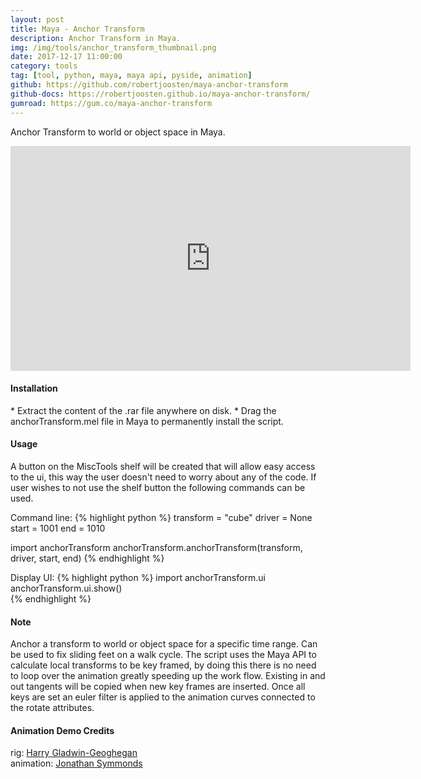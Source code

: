 ```yaml
---
layout: post
title: Maya - Anchor Transform
description: Anchor Transform in Maya.
img: /img/tools/anchor_transform_thumbnail.png
date: 2017-12-17 11:00:00
category: tools
tag: [tool, python, maya, maya api, pyside, animation]
github: https://github.com/robertjoosten/maya-anchor-transform
github-docs: https://robertjoosten.github.io/maya-anchor-transform/
gumroad: https://gum.co/maya-anchor-transform
---
```

<p class="justify">Anchor Transform to world or object space in Maya.</p>

<p align="center"><iframe width="640" height="360" src="https://www.youtube.com/embed/Lx5iZpWJJLE" title="YouTube video player" frameborder="0" allow="accelerometer; autoplay; clipboard-write; encrypted-media; gyroscope; picture-in-picture" allowfullscreen></iframe></p>

<h4>Installation</h4> 
* Extract the content of the .rar file anywhere on disk.
* Drag the anchorTransform.mel file in Maya to permanently install the script.

<h4>Usage</h4> 
<p class="justify">A button on the MiscTools shelf will be created that will allow easy access to the ui, this way the user doesn't need to worry about any of the code. If user wishes to not use the shelf button the following commands can be used.</p>

Command line:
{% highlight python %}
transform = "cube"
driver = None
start = 1001
end = 1010

import anchorTransform
anchorTransform.anchorTransform(transform, driver, start, end)
{% endhighlight %}

Display UI:
{% highlight python %}
import anchorTransform.ui
anchorTransform.ui.show()  
{% endhighlight %}

<h4>Note</h4>
<p class="justify">Anchor a transform to world or object space for a specific time range. Can be used to fix sliding feet on a walk cycle. The script uses the Maya API to calculate local transforms to be key framed, by doing this there is no need to loop over the animation greatly speeding up the work flow. Existing in and out tangents will be copied when new key frames are inserted. Once all keys are set an euler filter is applied to the animation curves connected to the rotate attributes.</p>

<h4>Animation Demo Credits</h4>
rig: <a href="https://www.highend3d.com/maya/downloads/character-rigs/c/dinorig-for-maya" target="_blank">Harry Gladwin-Geoghegan</a><br>
animation: <a href="http://jonathansymmonds.com/downloads_section/" target="_blank">Jonathan Symmonds</a>